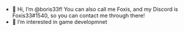 - 👋 Hi, I’m @boris33f! You can also call me Foxis, and my Discord is Foxis33#1540, so you can contact me through there!
- 👀 I’m interested in game developmnet

<!---
boris33f/boris33f is a ✨ special ✨ repository because its `README.md` (this file) appears on your GitHub profile.
You can click the Preview link to take a look at your changes.
--->
